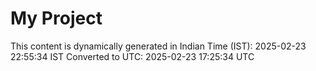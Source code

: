 # My Project

This content is dynamically generated in Indian Time (IST): 2025-02-23 22:55:34 IST
Converted to UTC: 2025-02-23 17:25:34 UTC
